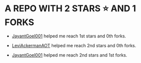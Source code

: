 # A REPO WITH 2 STARS ⭐️ AND 1 FORKS

 - [JayantGoel001](https://github.com/JayantGoel001) helped me reach 1st stars and 0th forks.

 - [LeviAckermanAOT](https://github.com/LeviAckermanAOT) helped me reach 2nd stars and 0th forks.

 - [JayantGoel001](https://github.com/JayantGoel001) helped me reach 2nd stars and 1st forks.
